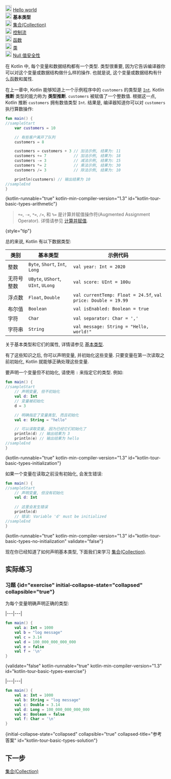 [//]: # (title: 基本类型)

<tldr>
    <p><img src="icon-1-done.svg" width="20" alt="第 1 步" /> <a href="kotlin-tour-hello-world.md">Hello world</a><br />
        <img src="icon-2.svg" width="20" alt="第 2 步" /> <strong>基本类型</strong><br />
        <img src="icon-3-todo.svg" width="20" alt="第 3 步" /> <a href="kotlin-tour-collections.md">集合(Collection)</a><br />
        <img src="icon-4-todo.svg" width="20" alt="第 4 步" /> <a href="kotlin-tour-control-flow.md">控制流</a><br />
        <img src="icon-5-todo.svg" width="20" alt="第 5 步" /> <a href="kotlin-tour-functions.md">函数</a><br />
        <img src="icon-6-todo.svg" width="20" alt="第 6 步" /> <a href="kotlin-tour-classes.md">类</a><br />
        <img src="icon-7-todo.svg" width="20" alt="第 7 步" /> <a href="kotlin-tour-null-safety.md">Null 值安全性</a></p>
</tldr>

在 Kotlin 中, 每个变量和数据结构都有一个类型.
类型很重要, 因为它告诉编译器你可以对这个变量或数据结构做什么样的操作.
也就是说, 这个变量或数据结构有什么函数和属性.

在上一章中, Kotlin 能够知道上一个示例程序中的 `customers` 的类型是 [`Int`](https://kotlinlang.org/api/latest/jvm/stdlib/kotlin/-int/).
Kotlin **推断** 类型的能力称为 **类型推断**.
`customers` 被赋值了一个整数值. 根据这一点, Kotlin 推断 `customers` 拥有数值类型 `Int`.
结果是, 编译器知道你可以对 `customers` 执行算数操作:

```kotlin
fun main() {
//sampleStart
    var customers = 10

    // 有些客户离开了队列
    customers = 8

    customers = customers + 3 // 加法示例, 结果为: 11
    customers += 7            // 加法示例, 结果为: 18
    customers -= 3            // 减法示例, 结果为: 15
    customers *= 2            // 乘法示例, 结果为: 30
    customers /= 3            // 除法示例, 结果为: 10

    println(customers) // 输出结果为 10
//sampleEnd
}
```
{kotlin-runnable="true" kotlin-min-compiler-version="1.3" id="kotlin-tour-basic-types-arithmetic"}

> `+=`, `-=`, `*=`, `/=`, 和 `%=` 是计算并赋值操作符(Augmented Assignment Operator).
> 详情请参见 [计算并赋值](operator-overloading.md#augmented-assignments).
>
{style="tip"}

总的来说, Kotlin 有以下数据类型:

| **类别** | **基本类型**                           | **示例代码**                                                      |
|--------|------------------------------------|---------------------------------------------------------------|
| 整数     | `Byte`, `Short`, `Int`, `Long`     | `val year: Int = 2020`                                        |
| 无符号整数  | `UByte`, `UShort`, `UInt`, `ULong` | `val score: UInt = 100u`                                      |
| 浮点数    | `Float`, `Double`                  | `val currentTemp: Float = 24.5f`, `val price: Double = 19.99` |
| 布尔值    | `Boolean`                          | `val isEnabled: Boolean = true`                               |
| 字符     | `Char`                             | `val separator: Char = ','`                                   |
| 字符串    | `String`                           | `val message: String = "Hello, world!"`                       |

关于基本类型和它们的属性, 详情请参见 [基本类型](basic-types.md).

有了这些知识之后, 你可以声明变量, 并初始化这些变量.
只要变量在第一次读取之前初始化, Kotlin 就能够正确处理这些变量.

要声明一个变量但不初始化, 请使用 `:` 来指定它的类型.
例如:

```kotlin
fun main() {
//sampleStart
    // 声明变量, 但不初始化
    val d: Int
    // 变量被初始化
    d = 3

    // 明确指定了变量类型, 而且初始化
    val e: String = "hello"

    // 可以读取变量, 因为已经它们初始化了
    println(d) // 输出结果为 3
    println(e) // 输出结果为 hello
//sampleEnd
}
```
{kotlin-runnable="true" kotlin-min-compiler-version="1.3" id="kotlin-tour-basic-types-initialization"}

如果一个变量在读取之前没有初始化, 会发生错误:

```kotlin
fun main() {
//sampleStart
    // 声明变量, 但没有初始化
    val d: Int
    
    // 这里会发生错误
    println(d)
    // 错误: Variable 'd' must be initialized
//sampleEnd
}
```
{kotlin-runnable="true" kotlin-min-compiler-version="1.3" id="kotlin-tour-basic-types-no-initialization" validate="false"}

现在你已经知道了如何声明基本类型, 下面我们来学习 [集合(Collection)](kotlin-tour-collections.md).

## 实际练习

### 习题 {id="exercise" initial-collapse-state="collapsed" collapsible="true"}

为每个变量明确声明正确的类型:

|---|---|
```kotlin
fun main() {
    val a: Int = 1000
    val b = "log message"
    val c = 3.14
    val d = 100_000_000_000_000
    val e = false
    val f = '\n'
}
```
{validate="false" kotlin-runnable="true" kotlin-min-compiler-version="1.3" id="kotlin-tour-basic-types-exercise"}

|---|---|
```kotlin
fun main() {
    val a: Int = 1000
    val b: String = "log message"
    val c: Double = 3.14
    val d: Long = 100_000_000_000_000
    val e: Boolean = false
    val f: Char = '\n'
}
```
{initial-collapse-state="collapsed" collapsible="true" collapsed-title="参考答案" id="kotlin-tour-basic-types-solution"}

## 下一步

[集合(Collection)](kotlin-tour-collections.md)
